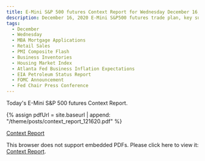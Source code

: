```yaml
---
title: E-Mini S&P 500 futures Context Report for Wednesday December 16, 2020
description: December 16, 2020 E-Mini S&P500 futures trade plan, key support and resistance zones, and volatility analysis.
tags:
  - December
  - Wednesday
  - MBA Mortgage Applications 
  - Retail Sales 
  - PMI Composite Flash 
  - Business Inventories 
  - Housing Market Index 
  - Atlanta Fed Business Inflation Expectations 
  - EIA Petroleum Status Report 
  - FOMC Announcement 
  - Fed Chair Press Conference 
---
```


Today's E-Mini S&P 500 futures Context Report.

{% assign pdfUrl = site.baseurl | append: "/theme/posts/context_report_121620.pdf" %}

<a href="{{pdfUrl}}">Context Report</a>

<object data="{{pdfUrl}}" type="application/pdf" width="700px" height="700px">
    <p>This browser does not support embedded PDFs. Please click here to view it: <a href="{{pdfUrl}}">Context Report</a>.</p>
</object>

